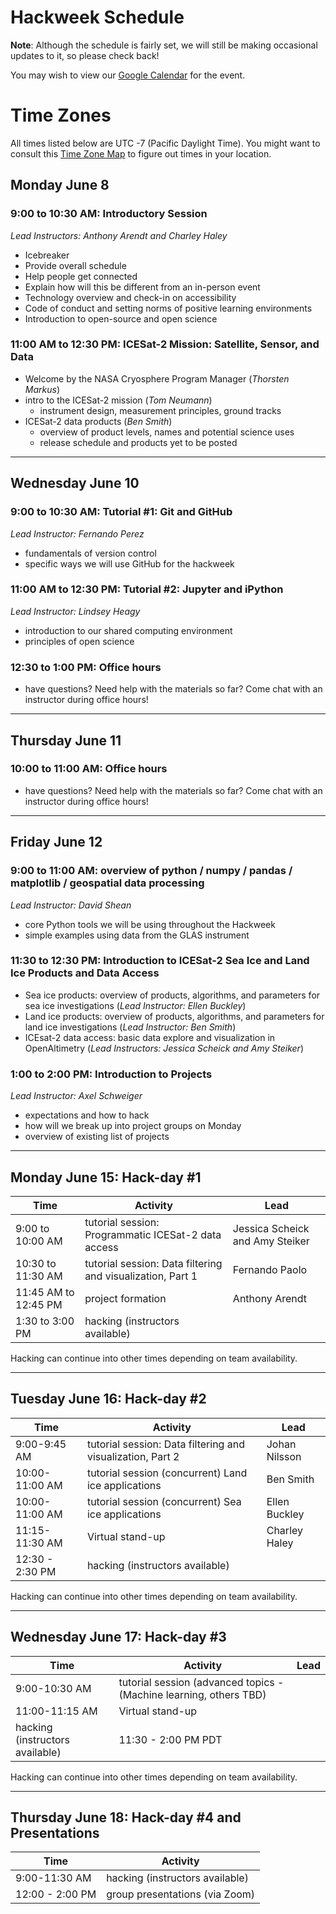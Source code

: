 # Hackweek Schedule

**Note**: Although the schedule is fairly set, we will still be making occasional updates to it, so please check back!

You may wish to view our [Google Calendar](https://calendar.google.com/calendar?cid=NHFzMzBzbHYyYW5nN3IzczM1b2E4aDhybG9AZ3JvdXAuY2FsZW5kYXIuZ29vZ2xlLmNvbQ) for the event.

# Time Zones

All times listed below are UTC -7 (Pacific Daylight Time). You might want to consult this [Time Zone Map](https://www.timeanddate.com/time/map/) to figure out times in your location.

## Monday June 8 

### 9:00 to 10:30 AM: Introductory Session 

*Lead Instructors: Anthony Arendt and Charley Haley*

* Icebreaker
* Provide overall schedule
* Help people get connected
* Explain how will this be different from an in-person event
* Technology overview and check-in on accessibility
* Code of conduct and setting norms of positive learning environments
* Introduction to open-source and open science

### 11:00 AM to 12:30 PM: ICESat-2 Mission: Satellite, Sensor, and Data

* Welcome by the NASA Cryosphere Program Manager (*Thorsten Markus*)
* intro to the ICESat-2 mission (*Tom Neumann*)
    * instrument design, measurement principles, ground tracks
* ICESat-2 data products (*Ben Smith*)
    * overview of product levels, names and potential science uses
    * release schedule and products yet to be posted

________________________________________________________

## Wednesday June 10

### 9:00 to 10:30 AM: Tutorial #1: Git and GitHub

*Lead Instructor: Fernando Perez*

* fundamentals of version control 
* specific ways we will use GitHub for the hackweek

### 11:00 AM to 12:30 PM: Tutorial #2: Jupyter and iPython

*Lead Instructor: Lindsey Heagy*

* introduction to our shared computing environment
* principles of open science 

### 12:30 to 1:00 PM: Office hours

* have questions? Need help with the materials so far? Come chat with an instructor during office hours!

________________________________________________________

## Thursday June 11 

### 10:00 to 11:00 AM: Office hours

* have questions? Need help with the materials so far? Come chat with an instructor during office hours!

________________________________________________________

## Friday June 12 

### 9:00 to 11:00 AM: overview of python / numpy / pandas / matplotlib / geospatial data processing

*Lead Instructor: David Shean*

* core Python tools we will be using throughout the Hackweek
* simple examples using data from the GLAS instrument

### 11:30 to 12:30 PM: Introduction to ICESat-2 Sea Ice and Land Ice Products and Data Access

* Sea ice products: overview of products, algorithms, and parameters for sea ice investigations (*Lead Instructor: Ellen Buckley*)
* Land ice products: overview of products, algorithms, and parameters for land ice investigations (*Lead Instructor: Ben Smith*)
* ICEsat-2 data access: basic data explore and visualization in OpenAltimetry (*Lead Instructors: Jessica Scheick and Amy Steiker*)

### 1:00 to 2:00 PM: Introduction to Projects

*Lead Instructor: Axel Schweiger*

* expectations and how to hack
* how will we break up into project groups on Monday
* overview of existing list of projects

________________________________________________________

## Monday June 15: Hack-day #1

| Time  |  Activity           | Lead | 
| --------- | ------------- | ------------- | 
| 9:00 to 10:00 AM  | tutorial session: Programmatic ICESat-2 data access |  Jessica Scheick and Amy Steiker | 
| 10:30 to 11:30 AM | tutorial session: Data filtering and visualization, Part 1 | Fernando Paolo  | 
| 11:45 AM to 12:45 PM | project formation | Anthony Arendt | 
| 1:30 to 3:00 PM | hacking (instructors available) |   | 

Hacking can continue into other times depending on team availability.

________________________________________________________

## Tuesday June 16: Hack-day #2

| Time  |  Activity           | Lead | 
| --------- | ------------- | ------------- | 
|  9:00-9:45 AM | tutorial session: Data filtering and visualization, Part 2 | Johan Nilsson  |
| 10:00-11:00 AM | tutorial session (concurrent) Land ice applications |  Ben Smith  |
| 10:00-11:00 AM | tutorial session (concurrent) Sea ice applications | Ellen Buckley  | 
| 11:15-11:30 AM | Virtual stand-up | Charley Haley | 
| 12:30 - 2:30 PM | hacking (instructors available) |   | 

Hacking can continue into other times depending on team availability.

________________________________________________________

## Wednesday June 17: Hack-day #3

| Time  |  Activity           | Lead | 
| --------- | ------------- | ------------- | 
| 9:00-10:30 AM | tutorial session (advanced topics - (Machine learning, others TBD) |  |
| 11:00-11:15 AM | Virtual stand-up | | 
| hacking (instructors available) | 11:30 - 2:00 PM  PDT |

Hacking can continue into other times depending on team availability.
________________________________________________________

## Thursday June 18: Hack-day #4 and Presentations

| Time  |  Activity           | 
| --------- | ------------- | 
|  9:00-11:30 AM  | hacking (instructors available) |
| 12:00 - 2:00 PM | group presentations (via Zoom)  |   
